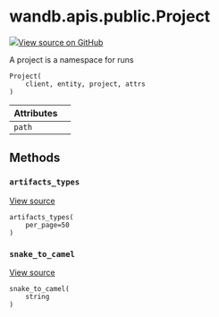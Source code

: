 # wandb.apis.public.Project

[![](https://www.tensorflow.org/images/GitHub-Mark-32px.png)View source on GitHub](https://www.github.com/wandb/client/tree/7bbc4a4eac8eeb2bf37a62ce519e0de61c67eadf/wandb/apis/public.py#L717-L735)

A project is a namespace for runs

```text
Project(
    client, entity, project, attrs
)
```

| Attributes |  |
| :--- | :--- |
|  `path` |  |

## Methods

### `artifacts_types` <a id="artifacts_types"></a>

[View source](https://www.github.com/wandb/client/tree/7bbc4a4eac8eeb2bf37a62ce519e0de61c67eadf/wandb/apis/public.py#L733-L735)

```text
artifacts_types(
    per_page=50
)
```

### `snake_to_camel` <a id="snake_to_camel"></a>

[View source](https://www.github.com/wandb/client/tree/7bbc4a4eac8eeb2bf37a62ce519e0de61c67eadf/wandb/apis/public.py#L561-L563)

```text
snake_to_camel(
    string
)
```


